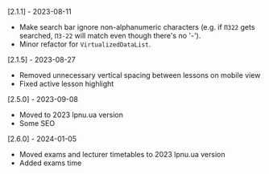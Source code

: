 [2.1.1] - 2023-08-11
- Make search bar ignore non-alphanumeric characters (e.g. if `ПЗ22` gets searched, `ПЗ-22` will match even though there's no '-').
- Minor refactor for `VirtualizedDataList`.

[2.1.5] - 2023-08-27
- Removed unnecessary vertical spacing between lessons on mobile view
- Fixed active lesson highlight 

[2.5.0] - 2023-09-08
- Moved to 2023 lpnu.ua version
- Some SEO

[2.6.0] - 2024-01-05
- Moved exams and lecturer timetables to 2023 lpnu.ua version
- Added exams time